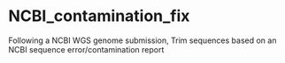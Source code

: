 # NCBI_contamination_fix

Following a NCBI WGS genome submission, 
Trim sequences based on an NCBI sequence error/contamination report
